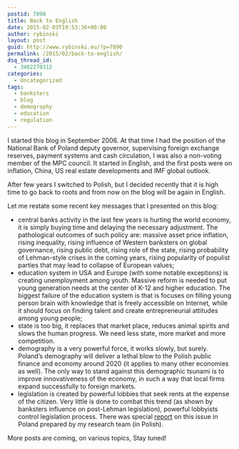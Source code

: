 ```yaml
---
postid: 7890
title: Back to English
date: 2015-02-03T19:53:36+00:00
author: rybinski
layout: post
guid: http://www.rybinski.eu/?p=7890
permalink: /2015/02/back-to-english/
dsq_thread_id:
  - 3482270312
categories:
  - Uncategorized
tags:
  - banksters
  - blog
  - demography
  - education
  - regulation
---
```

I started this blog in September 2006. At that time I had the position of the National Bank of Poland deputy governor, supervising foreign exchange reserves, payment systems and cash circulation, I was also a non-voting member of the MPC council. It started in English, and the first posts were on inflation, China, US real estate developments and IMF global outlook.

After few years I switched to Polish, but I decided recently that it is high time to go back to roots and from now on the blog will be again in English.

Let me restate some recent key messages that I presented on this blog:

  * central banks activity in the last few years is hurting the world economy, it is simply buying time and delaying the necessary adjustment. The pathological outcomes of such policy are: massive asset price inflation, rising inequality, rising influence of Western banksters on global governance, rising public debt, rising role of the state, rising probability of Lehman-style crises in the coming years, rising popularity of populist parties that may lead to collapse of European values;
  * education system in USA and Europe (with some notable exceptions) is creating unemployment among youth. Massive reform is needed to put young generation needs at the center of K-12 and higher education. The biggest failure of the education system is that is focuses on filling young person brain with knowledge that is freely accessible on Internet, while it should focus on finding talent and create entrepreneurial attitudes among young people;
  * state is too big, it replaces that market place, reduces animal spirits and slows the human progress. We need less state, more market and more competition.
  * demography is a very powerful force, it works slowly, but surely. Poland’s demography will deliver a lethal blow to the Polish public finance and economy around 2020 (it applies to many other economies as well). The only way to stand against this demographic tsunami is to improve innovativeness of the economy, in such a way that local firms expand successfully to foreign markets.
  * legislation is created by powerful lobbies that seek rents at the expense of the citizen. Very little is done to combat this trend (as shown by banksters influence on post-Lehman legislation), powerful lobbyists control legislation process. There was special [report](http://papers.ssrn.com/sol3/papers.cfm?abstract_id=2372271) on this issue in Poland prepared by my research team (in Polish).

More posts are coming, on various topics, Stay tuned!

 
